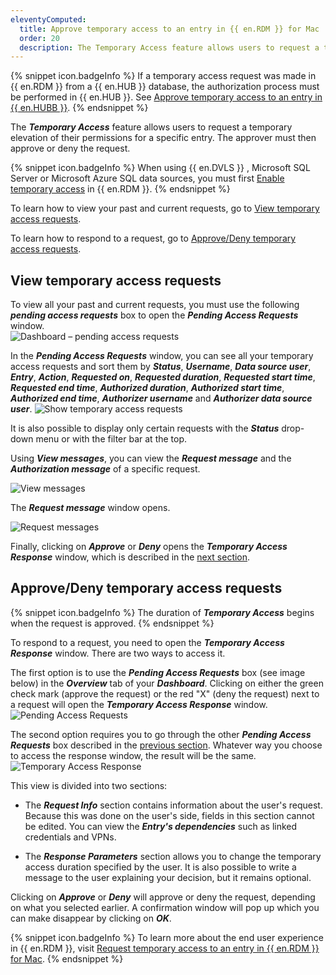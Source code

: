 ```yaml
---
eleventyComputed:
  title: Approve temporary access to an entry in {{ en.RDM }} for Mac
  order: 20
  description: The Temporary Access feature allows users to request a temporary elevation of their permissions for a specific entry. The approver must then approve or deny the request. 
---
```


{% snippet icon.badgeInfo %} 
If a temporary access request was made in {{ en.RDM }} from a {{ en.HUB }} database, the authorization process must be performed in {{ en.HUB }}. See [Approve temporary access to an entry in {{ en.HUBB }}](/hub/web-interface/hub-overview/temporary-access/approve-temporary-access/). 
{% endsnippet %}
 
The ***Temporary Access*** feature allows users to request a temporary elevation of their permissions for a specific entry. The approver must then approve or deny the request. 

{% snippet icon.badgeInfo %} 
When using {{ en.DVLS }} , Microsoft SQL Server or Microsoft Azure SQL data sources, you must first [Enable temporary access](/kb/remote-desktop-manager/how-to-articles/enable-temporary-access/) in {{ en.RDM }}. 
{% endsnippet %}
 
To learn how to view your past and current requests, go to [View temporary access requests](#view-temporary-access-requests).   

To learn how to respond to a request, go to [Approve/Deny temporary access requests](#approvedeny-temporary-access-requests).  

## View temporary access requests 

To view all your past and current requests, you must use the following ***pending access requests*** box to open the ***Pending Access Requests*** window.  
![Dashboard – pending access requests](https://webdevolutions.blob.core.windows.net/docs/en/rdm/mac/RDMMac6005.png) 

In the ***Pending Access Requests*** window, you can see all your temporary access requests and sort them by ***Status***, ***Username***, ***Data source user***, ***Entry***, ***Action***, ***Requested on***, ***Requested duration***, ***Requested start time***, ***Requested end time***, ***Authorized duration***, ***Authorized start time***, ***Authorized end time***, ***Authorizer username*** and ***Authorizer data source user***.
![Show temporary access requests](https://webdevolutions.blob.core.windows.net/docs/en/rdm/mac/RDMMac6006.png) 

It is also possible to display only certain requests with the ***Status*** drop-down menu or with the filter bar at the top.  

Using ***View messages***, you can view the ***Request message*** and the ***Authorization message*** of a specific request.  

![View messages](https://webdevolutions.blob.core.windows.net/docs/en/rdm/mac/RDMMac6016.png) 

The ***Request message*** window opens.

![Request messages](https://webdevolutions.blob.core.windows.net/docs/en/rdm/mac/RDMMac6007.png) 

Finally, clicking on ***Approve*** or ***Deny*** opens the ***Temporary Access Response*** window, which is described in the [next section](#approvedeny-temporary-access-requests). 

## Approve/Deny temporary access requests 

{% snippet icon.badgeInfo %} 
The duration of ***Temporary Access*** begins when the request is approved.
{% endsnippet %}

To respond to a request, you need to open the ***Temporary Access Response*** window. There are two ways to access it.  

The first option is to use the ***Pending Access Requests*** box (see image below) in the ***Overview*** tab of your ***Dashboard***. Clicking on either the green check mark (approve the request) or the red "X" (deny the request) next to a request will open the ***Temporary Access Response*** window.  
![Pending Access Requests](https://webdevolutions.blob.core.windows.net/docs/en/rdm/mac/RDMMac6008.png) 

The second option requires you to go through the other ***Pending Access Requests*** box described in the [previous section](#view-temporary-access-requests). Whatever way you choose to access the response window, the result will be the same.  
![Temporary Access Response](https://webdevolutions.blob.core.windows.net/docs/en/rdm/mac/RDMMac6014.png) 

This view is divided into two sections: 

* The ***Request Info*** section contains information about the user's request. Because this was done on the user's side, fields in this section cannot be edited. You can view the ***Entry's dependencies*** such as linked credentials and VPNs.

* The ***Response Parameters*** section allows you to change the temporary access duration specified by the user. It is also possible to write a message to the user explaining your decision, but it remains optional. 

Clicking on ***Approve*** or ***Deny*** will approve or deny the request, depending on what you selected earlier. A confirmation window will pop up which you can make disappear by clicking on ***OK***. 

{% snippet icon.badgeInfo %} 
To learn more about the end user experience in {{ en.RDM }}, visit [Request temporary access to an entry in {{ en.RDM }} for Mac](/rdm/mac/user-interface/content-area/temporary-access/request-temporary-access/). 
{% endsnippet %}
